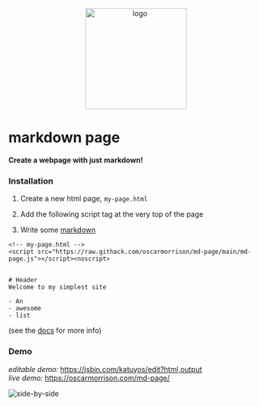 <p align="center">
  <img src="https://user-images.githubusercontent.com/1651212/46570190-b8147200-c9a3-11e8-9c1f-d0a50d0540b6.jpg" alt="logo" width="200px" />
 </p>


# markdown page

**Create a webpage with just markdown!**

### Installation 

1. Create a new html page, `my-page.html`

2. Add the following script tag at the very top of the page
3. Write some [markdown](https://guides.github.com/features/mastering-markdown/)
```
<!-- my-page.html --> 
<script src="https://raw.githack.com/oscarmorrison/md-page/main/md-page.js"></script><noscript>


# Header
Welcome to my simplest site

- An
- awesome
- list
```

(see the [docs](https://github.com/oscarmorrison/md-page/tree/master/docs) for more info)

### Demo
*editable demo:* https://jsbin.com/katuyos/edit?html,output  
*live demo:* https://oscarmorrison.com/md-page/

<img alt="side-by-side" src="https://user-images.githubusercontent.com/1651212/46581080-1cefcb00-ca7d-11e8-8a4f-828dbe945dc6.png">


